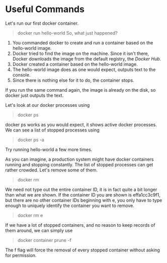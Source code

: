 # Useful Commands

Let's run our first docker container.
> docker run hello-world
So, what just happened?

1. You commanded docker to create and run a container based on the hello-world image.
2. Docker tried to find the image on the machine.  Since it isn't there, Docker downloads the image from the default registry, the *Docker Hub*.
3. Docker created a container based on the hello-world image.
4. The hello-world image does as one would expect, outputs text to the console.
5. Since there is nothing else for it to do, the container stops. 

If you run the same command again, the image is already on the disk, so docker just outputs the text.

Let's look at our docker processes using
> docker ps
 
docker ps works as you would expect, it shows active docker processes.  We can see a list of stopped processes using 
> docker ps -a

Try running hello-world a few more times.

As you can imagine, a production system might have docker containers running and stopping constantly.  The list of stopped processes can get rather crowded.  Let's remove some of them.
> docker rm <CONTAINER ID>

We need not type out the entire container ID, it is in fact quite a bit longer than what we are shown.  If the container ID you are shown is effa1cc3c9f1, but there are no other container IDs beginning with e, you only have to type enough to uniquely identify the container you want to remove.
> docker rm e

If we have a lot of stopped containers, and no reason to keep records of them around, we can simply use
> docker container prune -f

The f flag will force the removal of every stopped container without asking for permission.
